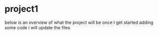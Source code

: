 project1
========
below is an overview of what the project will be
once I get started adding some code i will update the files

